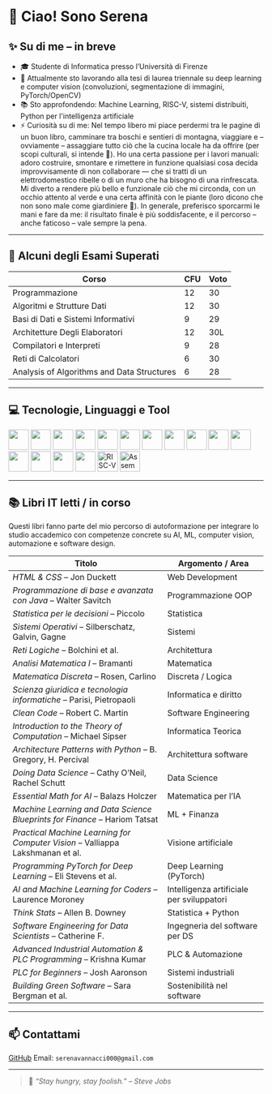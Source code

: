 # 👋 Ciao! Sono Serena

## ✨ Su di me – in breve


- 🎓 Studente di Informatica presso l’Università di Firenze  
- 🔭 Attualmente sto lavorando alla tesi di laurea triennale su deep learning e computer vision (convoluzioni, segmentazione di immagini, PyTorch/OpenCV)
- 📚 Sto approfondendo: Machine Learning, RISC-V, sistemi distribuiti, Python per l'intelligenza artificiale
- ⚡ Curiosità su di me: Nel tempo libero mi piace perdermi tra le pagine di un buon libro, camminare tra boschi e sentieri di montagna, viaggiare e – ovviamente – assaggiare tutto ciò che la cucina locale ha da offrire (per scopi culturali, si intende 🍝). Ho una certa passione per i lavori manuali: adoro costruire, smontare e rimettere in funzione qualsiasi cosa decida improvvisamente di non collaborare — che si tratti di un elettrodomestico ribelle o di un muro che ha bisogno di una rinfrescata. Mi diverto a rendere più bello e funzionale ciò che mi circonda, con un occhio attento al verde e una certa affinità con le piante (loro dicono che non sono male come giardiniere 🌱). In generale, preferisco sporcarmi le mani e fare da me: il risultato finale è più soddisfacente, e il percorso – anche faticoso – vale sempre la pena.

---

## 📘 Alcuni degli Esami Superati

| Corso                                       | CFU | Voto |
|---------------------------------------------|-----|------|
| Programmazione                              | 12  | 30   |
| Algoritmi e Strutture Dati                  | 12  | 30   |
| Basi di Dati e Sistemi Informativi          | 9   | 29   |
| Architetture Degli Elaboratori              | 12  | 30L  |
| Compilatori e Interpreti                    | 9   | 28   |
| Reti di Calcolatori                         | 6   | 30   | 
| Analysis of Algorithms and Data Structures  | 6   | 28   |

---

## 💻 Tecnologie, Linguaggi e Tool

<p align="left">
  <!-- Linguaggi principali -->
  <img src="https://cdn.jsdelivr.net/gh/devicons/devicon/icons/java/java-original.svg" width="40" />
  <img src="https://cdn.jsdelivr.net/gh/devicons/devicon/icons/python/python-original.svg" width="40" />
  <img src="https://cdn.jsdelivr.net/gh/devicons/devicon/icons/matlab/matlab-original.svg" width="40" />
  <img src="https://cdn.jsdelivr.net/gh/devicons/devicon/icons/c/c-original.svg" width="40" />
  <img src="https://cdn.jsdelivr.net/gh/devicons/devicon/icons/cplusplus/cplusplus-original.svg" width="40" />

  <!-- Web & DB -->
  <img src="https://cdn.jsdelivr.net/gh/devicons/devicon/icons/mysql/mysql-original.svg" width="40" />
  <img src="https://cdn.jsdelivr.net/gh/devicons/devicon/icons/html5/html5-original.svg" width="40" />
  <img src="https://cdn.jsdelivr.net/gh/devicons/devicon/icons/css3/css3-original.svg" width="40" />
  <img src="https://cdn.jsdelivr.net/gh/devicons/devicon/icons/javascript/javascript-original.svg" width="40" />

  <!-- IDE & Tools -->
  <img src="https://cdn.jsdelivr.net/gh/devicons/devicon/icons/eclipse/eclipse-original.svg" width="40" />
  <img src="https://cdn.jsdelivr.net/gh/devicons/devicon/icons/git/git-original.svg" width="40" />
  <img src="https://cdn.jsdelivr.net/gh/devicons/devicon/icons/linux/linux-original.svg" width="40" />

  <!-- ML/AI -->
  <img src="https://cdn.jsdelivr.net/gh/devicons/devicon/icons/pytorch/pytorch-original.svg" width="40" />
  <img src="https://cdn.jsdelivr.net/gh/devicons/devicon/icons/tensorflow/tensorflow-original.svg" width="40" />
  <img src="https://cdn.jsdelivr.net/gh/devicons/devicon/icons/opencv/opencv-original.svg" width="40" />

  <!-- Placeholder per Assembly e RISC-V -->
  <img src="https://upload.wikimedia.org/wikipedia/commons/3/3b/RISC-V_logo.svg" width="40" alt="RISC-V" />
  <img src="https://upload.wikimedia.org/wikipedia/commons/1/1b/Assembly_Logo.png" width="40" alt="Assembly" />
</p>

---

## 📚 Libri IT letti / in corso

Questi libri fanno parte del mio percorso di autoformazione per integrare lo studio accademico con competenze concrete su AI, ML, computer vision, automazione e software design.

| Titolo                                                                         | Argomento / Area                          |
| ------------------------------------------------------------------------------ | ----------------------------------------- |
| *HTML & CSS* – Jon Duckett                                                     | Web Development                           |
| *Programmazione di base e avanzata con Java* – Walter Savitch                  | Programmazione OOP                        |
| *Statistica per le decisioni* – Piccolo                                        | Statistica                                |
| *Sistemi Operativi* – Silberschatz, Galvin, Gagne                              | Sistemi                                   |
| *Reti Logiche* – Bolchini et al.                                               | Architettura                              |
| *Analisi Matematica I* – Bramanti                                              | Matematica                                |
| *Matematica Discreta* – Rosen, Carlino                                         | Discreta / Logica                         |
| *Scienza giuridica e tecnologia informatiche* – Parisi, Pietropaoli            | Informatica e diritto                     |
| *Clean Code* – Robert C. Martin                                                | Software Engineering                      |
| *Introduction to the Theory of Computation* – Michael Sipser                   | Informatica Teorica                       |
| *Architecture Patterns with Python* – B. Gregory, H. Percival                  | Architettura software                     |
| *Doing Data Science* – Cathy O’Neil, Rachel Schutt                             | Data Science                              |
| *Essential Math for AI* – Balazs Holczer                                       | Matematica per l’IA                       |
| *Machine Learning and Data Science Blueprints for Finance* – Hariom Tatsat     | ML + Finanza                              |
| *Practical Machine Learning for Computer Vision* – Valliappa Lakshmanan et al. | Visione artificiale                       |
| *Programming PyTorch for Deep Learning* – Eli Stevens et al.                   | Deep Learning (PyTorch)                   |
| *AI and Machine Learning for Coders* – Laurence Moroney                        | Intelligenza artificiale per sviluppatori |
| *Think Stats* – Allen B. Downey                                                | Statistica + Python                       |
| *Software Engineering for Data Scientists* – Catherine F.                      | Ingegneria del software per DS            |
| *Advanced Industrial Automation & PLC Programming* – Krishna Kumar             | PLC & Automazione                         |
| *PLC for Beginners* – Josh Aaronson                                            | Sistemi industriali                       |
| *Building Green Software* – Sara Bergman et al.                                | Sostenibilità nel software                |

---

## 📫 Contattami

[GitHub](https://github.com/VSerena) 
Email: `serenavannacci000@gmail.com`

---

> 🧠 *“Stay hungry, stay foolish.” – Steve Jobs*
